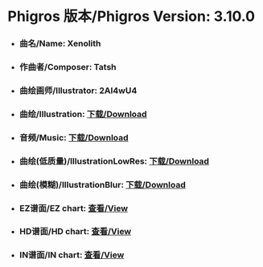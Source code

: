 
# Phigros 版本/Phigros Version:  3.10.0

- ### __曲名/Name:  Xenolith__

- ### __作曲者/Composer:  Tatsh__

- ### __曲绘画师/Illustrator:  2AI4wU4__

- ### __曲绘/Illustration:  [下载/Download](https://github.com/Po6647A/WebAssests/releases/download/3.10.0/958.png)__

- ### __音频/Music:  [下载/Download](https://github.com/Po6647A/WebAssests/releases/download/3.10.0/1880.ogg)__

- ### __曲绘(低质量)/IllustrationLowRes:  [下载/Download](https://github.com/Po6647A/WebAssests/releases/download/3.10.0/1450.png)__

- ### __曲绘(模糊)/IllustrationBlur:  [下载/Download](https://github.com/Po6647A/WebAssests/releases/download/3.10.0/0)__


- ### __EZ谱面/EZ chart:  [查看/View](./EZ.json/index.html)__

- ### __HD谱面/HD chart:  [查看/View](./HD.json/index.html)__

- ### __IN谱面/IN chart:  [查看/View](./IN.json/index.html)__
